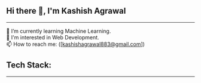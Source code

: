  ##                                                                        Hi there 👋, I'm Kashish Agrawal

<!--
**AgrawalKashish/AgrawalKashish** is a ✨ _special_ ✨ repository because its `README.md` (this file) appears on your GitHub profile.

Here are some ideas to get you started:

- 🔭 I’m currently working on Machine Learning Projects.

- 👯 I’m looking to collaborate on ...
- 🤔 I’m looking for help with ...
- 💬 Ask me about ...
- 📫 How to reach me: ...
- 😄 Pronouns: ...
- ⚡ Fun fact: ...
-->
-----
🌱 I’m currently learning Machine Learning.<br />
👀 I'm interested in Web Development.<br />
📫 How to reach me: ([kashishagrawal883@gmail.com])

## Tech Stack:
-----
